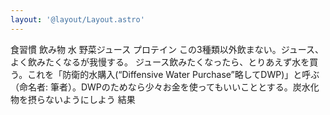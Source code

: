 ```yaml
---
layout: '@layout/Layout.astro'
---
```

食習慣 飲み物 水 野菜ジュース プロテイン この3種類以外飲まない。ジュース、よく飲みたくなるが我慢する。 ジュース飲みたくなったら、とりあえず水を買う。これを「防衛的水購入(“Diffensive Water Purchase”略してDWP)」と呼ぶ（命名者: 筆者）。DWPのためなら少々お金を使ってもいいこととする。炭水化物を摂らないようにしよう 結果